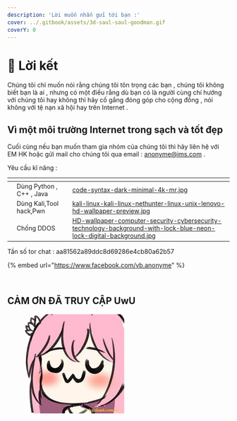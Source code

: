 ```yaml
---
description: 'Lời muốn nhắn gửi tới bạn :'
cover: ../.gitbook/assets/3d-saul-saul-goodman.gif
coverY: 0
---
```


# 🌚 Lời kết

Chúng tôi chỉ muốn nói rằng chúng tôi tôn trọng các bạn , chúng tôi không biết bạn là ai , nhưng có một điều rằng dù bạn có là người cùng chí hướng với chúng tôi hay không thì hãy cố gắng đóng góp cho cộng đồng , nói không với tệ nạn xã hội hay trên Internet .

## Vì một môi trường Internet trong sạch và tốt đẹp

Cuối cùng nếu bạn muốn tham gia nhóm của chúng tôi thì hãy liên hệ với EM HK hoặc gửi mail cho chúng tôi qua email : anonyme@ims.com .

Yêu cầu kĩ năng :&#x20;

<table data-view="cards"><thead><tr><th></th><th></th><th></th><th data-hidden data-card-cover data-type="files"></th></tr></thead><tbody><tr><td></td><td>Dùng Python , C++ , Java </td><td></td><td><a href="../.gitbook/assets/code-syntax-dark-minimal-4k-mr.jpg">code-syntax-dark-minimal-4k-mr.jpg</a></td></tr><tr><td></td><td>Dùng Kali,Tool hack,Pwn  </td><td>    </td><td><a href="../.gitbook/assets/kali-linux-kali-linux-nethunter-linux-unix-lenovo-hd-wallpaper-preview.jpg">kali-linux-kali-linux-nethunter-linux-unix-lenovo-hd-wallpaper-preview.jpg</a></td></tr><tr><td></td><td>           Chống DDOS</td><td></td><td><a href="../.gitbook/assets/HD-wallpaper-computer-security-cybersecurity-technology-background-with-lock-blue-neon-lock-digital-background.jpg">HD-wallpaper-computer-security-cybersecurity-technology-background-with-lock-blue-neon-lock-digital-background.jpg</a></td></tr></tbody></table>

Tần số tor chat : aa81562a89ddc8d69286e4cb80a62b57

{% embed url="https://www.facebook.com/vb.anonyme" %}

<figure><img src="../.gitbook/assets/Hacker-bailando-y-escribiendo-código-en-la-computadora.gif" alt=""><figcaption></figcaption></figure>



## CẢM ƠN ĐÃ TRUY CẬP UwU

<figure><img src="../.gitbook/assets/chỉ mục (2).jpg" alt=""><figcaption></figcaption></figure>
